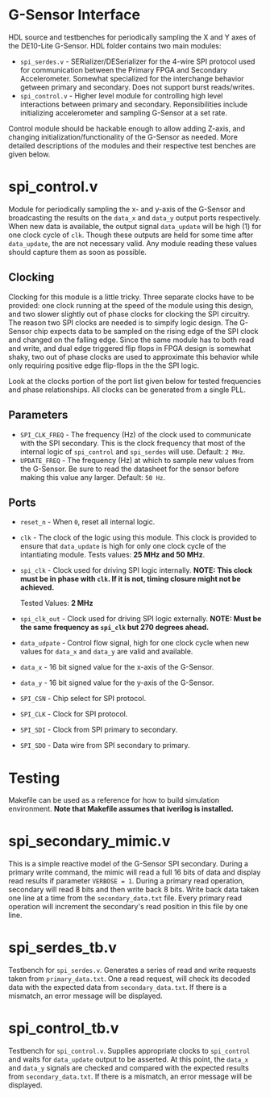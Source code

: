 # G-Sensor Interface

HDL source and testbenches for periodically sampling the X and Y axes of the
DE10-Lite G-Sensor. HDL folder contains two main modules:

- `spi_serdes.v` - SERializer/DESerializer for the 4-wire SPI protocol used
    for communication between the Primary FPGA and Secondary Accelerometer.
    Somewhat specialized for the interchange behavior getween primary and
    secondary. Does not support burst reads/writes.
- `spi_control.v` - Higher level module for controlling high level interactions
    between primary and secondary. Reponsibilities include initializing 
    accelerometer and sampling G-Sensor at a set rate.

Control module should be hackable enough to allow adding Z-axis, and changing
initialization/functionality of the G-Sensor as needed. More detailed 
descriptions of the modules and their respective test benches are given below.

# spi\_control.v

Module for periodically sampling the x- and y-axis of the G-Sensor and 
broadcasting the results on the `data_x` and `data_y` output ports respectively.
When new data is available, the output signal `data_update` will be high (1)
for one clock cycle of `clk`. Though these outputs are held for some time after
`data_update`, the are not necessary valid. Any module reading these values 
should capture them as soon as possible.

## Clocking

Clocking for this module is a little tricky. Three separate clocks have to
be provided: one clock running at the speed of the module using this design,
and two slower slightly out of phase clocks for clocking the SPI circuitry.
The reason two SPI clocks are needed is to simpify logic design. The G-Sensor
chip expects data to be sampled on the rising edge of the SPI clock and changed
on the falling edge. Since the same module has to both read and write, and dual
edge triggered flip flops in FPGA design is somewhat shaky, two out of phase
clocks are used to approximate this behavior while only requiring positive edge
flip-flops in the the SPI logic.

Look at the clocks portion of the port list given below for tested frequencies
and phase relationships. All clocks can be generated from a single PLL.

## Parameters

- `SPI_CLK_FREQ` - The frequency (Hz) of the clock used to communicate with the 
    SPI secondary. This is the clock frequency that most of the internal logic
    of `spi_control` and `spi_serdes` will use. Default: `2 MHz`.
- `UPDATE_FREQ` - The frequency (Hz) at which to sample new values from the 
    G-Sensor.  Be sure to read the datasheet for the sensor before making this 
    value any larger. Default: `50 Hz`.

## Ports

- `reset_n` - When `0`, reset all internal logic.

- `clk` - The clock of the logic using this module. This clock is provided to
    ensure that `data_update` is high for only one clock cycle of the 
    intantiating module. Tests values: **25 MHz and 50 MHz**.

- `spi_clk` - Clock used for driving SPI logic internally. **NOTE: This clock
    must be in phase with `clk`. If it is not, timing closure might not be
    achieved.**

    Tested Values: **2 MHz**

- `spi_clk_out` - Clock used for driving SPI logic externally. **NOTE: Must be
    the same frequency as `spi_clk` but 270 degrees ahead.**

- `data_udpate` - Control flow signal, high for one clock cycle when new values
    for `data_x` and `data_y` are valid and available.

- `data_x` - 16 bit signed value for the x-axis of the G-Sensor.

- `data_y` - 16 bit signed value for the y-axis of the G-Sensor.

- `SPI_CSN` - Chip select for SPI protocol.

- `SPI_CLK` - Clock for SPI protocol.

- `SPI_SDI` - Clock from SPI primary to secondary.

- `SPI_SDO` - Data wire from SPI secondary to primary.

# Testing

Makefile can be used as a reference for how to build
simulation environment. **Note that Makefile assumes that iverilog is 
installed.** 

# spi\_secondary\_mimic.v

This is a simple reactive model of the G-Sensor SPI secondary. During a primary 
write command, the mimic will read a full 16 bits of data and display read
results if parameter `VERBOSE = 1`. During a primary read operation, secondary
will read 8 bits and then write back 8 bits. Write back data taken one line at
a time from the `secondary_data.txt` file. Every primary read operation will
increment the secondary's read position in this file by one line.

# spi\_serdes\_tb.v

Testbench for `spi_serdes.v`. Generates a series of read and write requests
taken from `primary_data.txt`. One a read request, will check its decoded data
with the expected data from `secondary_data.txt`. If there is a mismatch, an
error message will be displayed.

# spi\_control\_tb.v

Testbench for `spi_control.v`. Supplies appropriate clocks to `spi_control` and
waits for `data_update` output to be asserted. At this point, the `data_x` and
`data_y` signals are checked and compared with the expected results from
`secondary_data.txt`. If there is a mismatch, an error message will be 
displayed.
